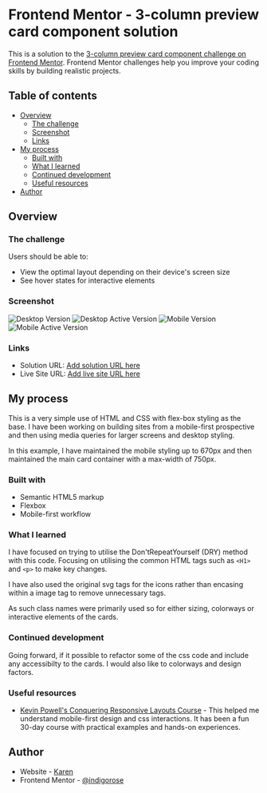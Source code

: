 # Frontend Mentor - 3-column preview card component solution

This is a solution to the [3-column preview card component challenge on Frontend Mentor](https://www.frontendmentor.io/challenges/3column-preview-card-component-pH92eAR2-). Frontend Mentor challenges help you improve your coding skills by building realistic projects.

## Table of contents

-   [Overview](#overview)
    -   [The challenge](#the-challenge)
    -   [Screenshot](#screenshot)
    -   [Links](#links)
-   [My process](#my-process)
    -   [Built with](#built-with)
    -   [What I learned](#what-i-learned)
    -   [Continued development](#continued-development)
    -   [Useful resources](#useful-resources)
-   [Author](#author)

## Overview

### The challenge

Users should be able to:

-   View the optimal layout depending on their device's screen size
-   See hover states for interactive elements

### Screenshot

![Desktop Version](./images/Screenshots/desktop_screenshot.jpg)
![Desktop Active Version](./images/Screenshots/desktop_screenshot_active.jpg)
![Mobile Version](./images/Screenshots/mobile_screenshot.jpg)
![Mobile Active Version](./images/Screenshots/mobile_screenshot_active.jpg)

### Links

-   Solution URL: [Add solution URL here](https://your-solution-url.com)
-   Live Site URL: [Add live site URL here](https://your-live-site-url.com)

## My process

This is a very simple use of HTML and CSS with flex-box styling as the base. I have been working on building sites from a mobile-first prospective and then using media queries for larger screens and desktop styling.

In this example, I have maintained the mobile styling up to 670px and then maintained the main card container with a max-width of 750px.

### Built with

-   Semantic HTML5 markup
-   Flexbox
-   Mobile-first workflow

### What I learned

I have focused on trying to utilise the Don'tRepeatYourself (DRY) method with this code. Focusing on utilising the common HTML tags such as `<H1>` and `<p>` to make key changes.

I have also used the original svg tags for the icons rather than encasing within a image tag to remove unnecessary tags.

As such class names were primarily used so for either sizing, colorways or interactive elements of the cards.

### Continued development

Going forward, if it possible to refactor some of the css code and include any accessibilty to the cards. I would also like to colorways and design factors.

### Useful resources

-   [Kevin Powell's Conquering Responsive Layouts Course](https://courses.kevinpowell.co/conquering-responsive-layouts) - This helped me understand mobile-first design and css interactions. It has been a fun 30-day course with practical examples and hands-on experiences.

## Author

-   Website - [Karen](https://krobertsondev.netlify.app/)
-   Frontend Mentor - [@indigorose](https://www.frontendmentor.io/profile/indigorose)
